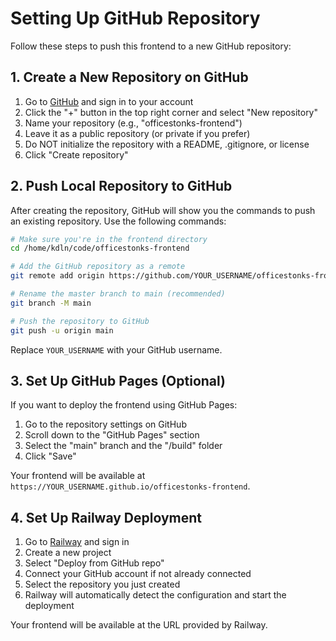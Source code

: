 # Setting Up GitHub Repository

Follow these steps to push this frontend to a new GitHub repository:

## 1. Create a New Repository on GitHub

1. Go to [GitHub](https://github.com/) and sign in to your account
2. Click the "+" button in the top right corner and select "New repository"
3. Name your repository (e.g., "officestonks-frontend")
4. Leave it as a public repository (or private if you prefer)
5. Do NOT initialize the repository with a README, .gitignore, or license
6. Click "Create repository"

## 2. Push Local Repository to GitHub

After creating the repository, GitHub will show you the commands to push an existing repository. Use the following commands:

```bash
# Make sure you're in the frontend directory
cd /home/kdln/code/officestonks-frontend

# Add the GitHub repository as a remote
git remote add origin https://github.com/YOUR_USERNAME/officestonks-frontend.git

# Rename the master branch to main (recommended)
git branch -M main

# Push the repository to GitHub
git push -u origin main
```

Replace `YOUR_USERNAME` with your GitHub username.

## 3. Set Up GitHub Pages (Optional)

If you want to deploy the frontend using GitHub Pages:

1. Go to the repository settings on GitHub
2. Scroll down to the "GitHub Pages" section
3. Select the "main" branch and the "/build" folder
4. Click "Save"

Your frontend will be available at `https://YOUR_USERNAME.github.io/officestonks-frontend`.

## 4. Set Up Railway Deployment

1. Go to [Railway](https://railway.app/) and sign in
2. Create a new project
3. Select "Deploy from GitHub repo"
4. Connect your GitHub account if not already connected
5. Select the repository you just created
6. Railway will automatically detect the configuration and start the deployment

Your frontend will be available at the URL provided by Railway.